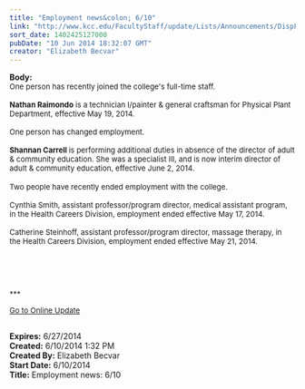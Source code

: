 ```yaml
---
title: "Employment news&colon; 6/10"
link: "http://www.kcc.edu/FacultyStaff/update/Lists/Announcements/DispForm.aspx?ID=1538"
sort_date: 1402425127000
pubDate: "10 Jun 2014 18:32:07 GMT"
creator: "Elizabeth Becvar"
---
```


<div><b>Body:</b> <div class="ExternalClass29CFB4D5C7114D9886094BBA436BDA84">
<div><font size="2">One person has recently joined the college's full-time staff.</font></div><font size="2">
<div><br /><strong>Nathan Raimondo</strong> is a technician I/painter &amp; general craftsman for Physical Plant Department, effective May 19, 2014.</div>
<div> </div>
<div>One person has changed employment.</div>
<div> </div>
<div><strong>Shannan Carrell </strong>is performing additional duties in absence of the director of adult &amp; community education. She was a specialist III, and is now interim director of adult &amp; community education, effective June 2, 2014.   </font></div>
<div><font size="2"></font> </div>
<div><font size="2">Two people have recently ended employment with the college.</font></div><font size="2">
<div><br />Cynthia Smith, assistant professor/program director, medical assistant program, in the Health Careers Division, employment ended effective May 17, 2014.</div>
<div><br />Catherine Steinhoff, assistant professor/program director, massage therapy, in the Health Careers Division, employment ended effective May 21, 2014.<br /></div>
<div> </div>
<div> </div>
<div>
<div> </div>
<div>
<div> </div>
<div>
<div>
<div></div>
<div>
<div></div>
<div></div>
<div>
<div></div>
<div>
<div></div>
<div>
<div></div>
<div>
<p>***</p>
<p><a href="/FacultyStaff/update/Pages/dailyupdate.aspx">Go to Online Update</a></p>
<p></p></div></div>
<div></div></div></div></div>
<div></div></div><br /></div></div></div></font></div></div>
<div><b>Expires:</b> 6/27/2014</div>
<div><b>Created:</b> 6/10/2014 1:32 PM</div>
<div><b>Created By:</b> Elizabeth Becvar</div>
<div><b>Start Date:</b> 6/10/2014</div>
<div><b>Title:</b> Employment news: 6/10</div>
